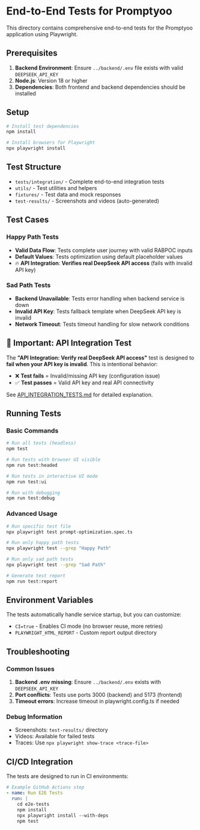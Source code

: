 # End-to-End Tests for Promptyoo

This directory contains comprehensive end-to-end tests for the Promptyoo application using Playwright.

## Prerequisites

1. **Backend Environment**: Ensure `../backend/.env` file exists with valid `DEEPSEEK_API_KEY`
2. **Node.js**: Version 18 or higher
3. **Dependencies**: Both frontend and backend dependencies should be installed

## Setup

```bash
# Install test dependencies
npm install

# Install browsers for Playwright
npx playwright install
```

## Test Structure

- `tests/integration/` - Complete end-to-end integration tests
- `utils/` - Test utilities and helpers
- `fixtures/` - Test data and mock responses
- `test-results/` - Screenshots and videos (auto-generated)

## Test Cases

### Happy Path Tests
- **Valid Data Flow**: Tests complete user journey with valid RABPOC inputs
- **Default Values**: Tests optimization using default placeholder values
- 🔥 **API Integration**: **Verifies real DeepSeek API access** (fails with invalid API key)

### Sad Path Tests  
- **Backend Unavailable**: Tests error handling when backend service is down
- **Invalid API Key**: Tests fallback template when DeepSeek API key is invalid
- **Network Timeout**: Tests timeout handling for slow network conditions

## 🚨 Important: API Integration Test

The **"API Integration: Verify real DeepSeek API access"** test is designed to **fail when your API key is invalid**. This is intentional behavior:

- ❌ **Test fails** = Invalid/missing API key (configuration issue)
- ✅ **Test passes** = Valid API key and real API connectivity

See [API_INTEGRATION_TESTS.md](./API_INTEGRATION_TESTS.md) for detailed explanation.

## Running Tests

### Basic Commands

```bash
# Run all tests (headless)
npm test

# Run tests with browser UI visible
npm run test:headed

# Run tests in interactive UI mode
npm run test:ui

# Run with debugging
npm run test:debug
```

### Advanced Usage

```bash
# Run specific test file
npx playwright test prompt-optimization.spec.ts

# Run only happy path tests
npx playwright test --grep "Happy Path"

# Run only sad path tests  
npx playwright test --grep "Sad Path"

# Generate test report
npm run test:report
```

## Environment Variables

The tests automatically handle service startup, but you can customize:

- `CI=true` - Enables CI mode (no browser reuse, more retries)
- `PLAYWRIGHT_HTML_REPORT` - Custom report output directory

## Troubleshooting

### Common Issues

1. **Backend .env missing**: Ensure `../backend/.env` exists with `DEEPSEEK_API_KEY`
2. **Port conflicts**: Tests use ports 3000 (backend) and 5173 (frontend)
3. **Timeout errors**: Increase timeout in playwright.config.ts if needed

### Debug Information

- Screenshots: `test-results/` directory
- Videos: Available for failed tests
- Traces: Use `npx playwright show-trace <trace-file>`

## CI/CD Integration

The tests are designed to run in CI environments:

```yaml
# Example GitHub Actions step
- name: Run E2E Tests
  run: |
    cd e2e-tests
    npm install
    npx playwright install --with-deps
    npm test
``` 